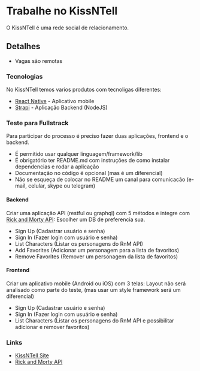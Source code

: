 # Trabalhe no KissNTell

O KissNTell é uma rede social de relacionamento.

## Detalhes

- Vagas são remotas

### Tecnologias

No KissNTell temos varios produtos com tecnoligas diferentes:

- [React Native](https://reactnative.dev/) - Aplicativo mobile
- [Strapi](https://strapi.io/) - Aplicação Backend (NodeJS)

### Teste para Fullstrack

Para participar do processo é preciso fazer duas aplicações, frontend e o backend.

- É permitido usar qualquer linguagem/framework/lib
- É obrigatório ter README.md com instruções de como instalar dependencias e rodar a aplicação
- Documentação no código é opcional (mas é um diferencial)
- Não se esqueça de colocar no README um canal para comunicacão (e-mail, celular, skype ou telegram)

#### Backend

Criar uma aplicação API (restful ou graphql) com 5 métodos e integre com [Rick and Morty API](https://rickandmortyapi.com/):
Escolher um DB de preferencia sua.

- Sign Up (Cadastrar usuário e senha)
- Sign In (Fazer login com usuário e senha)
- List Characters (Listar os personagens do RnM API)
- Add Favorites (Adicionar um personagem para a lista de favoritos)
- Remove Favorites (Remover um personagem da lista de favoritos)

#### Frontend

Criar um aplicativo mobile (Android ou iOS) com 3 telas:
Layout não será analisado como parte do teste, (mas usar um style framework será um diferencial)

- Sign Up (Cadastrar usuário e senha)
- Sign In (Fazer login com usuário e senha)
- List Characters (Listar os personagens do RnM API e possibilitar adicionar e remover favoritos)

### Links

- [KissNTell Site](http://www.kissntell.net/)
- [Rick and Morty API](https://rickandmortyapi.com/)
